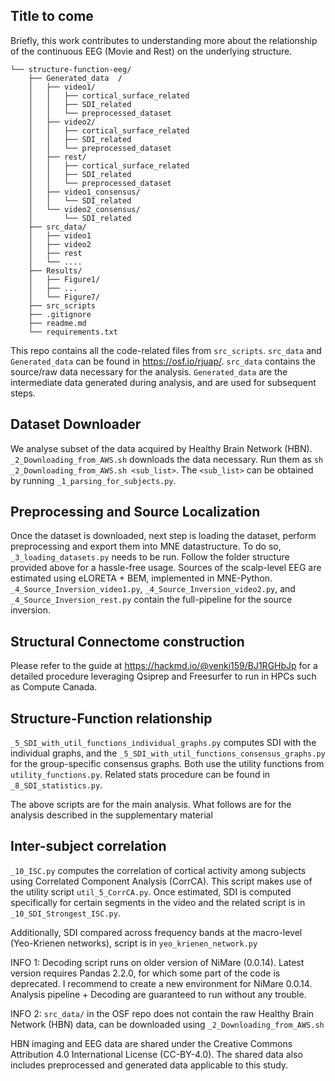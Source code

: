 ## Title to come
Briefly, this work contributes to understanding more about the relationship of the continuous EEG (Movie and Rest) on the underlying structure. 

```
└── structure-function-eeg/ 
    ├── Generated_data  / 
    │   ├── video1/
    │   │   ├── cortical_surface_related
    │   │   ├── SDI_related
    │   │   └── preprocessed_dataset
    │   ├── video2/
    │   │   ├── cortical_surface_related
    │   │   ├── SDI_related
    │   │   └── preprocessed_dataset
    │   ├── rest/
    │   │   ├── cortical_surface_related
    │   │   ├── SDI_related
    │   │   └── preprocessed_dataset
    │   ├── video1_consensus/
    │   │   └── SDI_related
    │   └── video2_consensus/
    │       └── SDI_related
    ├── src_data/
    │   ├── video1
    │   ├── video2
    │   ├── rest
    │   └── ....
    ├── Results/
    │   ├── Figure1/
    │   ├── ...
    │   └── Figure7/
    ├── src_scripts
    ├── .gitignore
    ├── readme.md
    └── requirements.txt
```

This repo contains all the code-related files from `src_scripts`. `src_data` and `Generated_data` can be found in https://osf.io/rjuap/. `src_data` contains the source/raw data necessary for the analysis. `Generated_data` are the intermediate data generated during analysis, and are used for subsequent steps.

## Dataset Downloader
We analyse subset of the data acquired by Healthy Brain Network (HBN). `_2_Downloading_from_AWS.sh` downloads the data necessary. Run them as `sh _2_Downloading_from_AWS.sh <sub_list>`. The `<sub_list>` can be obtained by running `_1_parsing_for_subjects.py`.

## Preprocessing and Source Localization
Once the dataset is downloaded, next step is loading the dataset, perform preprocessing and export them into MNE datastructure. To do so, `_3_loading_datasets.py` needs to be run. Follow the folder structure provided above for a hassle-free usage. Sources of the scalp-level EEG are estimated using eLORETA + BEM, implemented in MNE-Python. `_4_Source_Inversion_video1.py`, `_4_Source_Inversion_video2.py`, and `_4_Source_Inversion_rest.py` contain the full-pipeline for the source inversion. 

## Structural Connectome construction
Please refer to the guide at https://hackmd.io/@venki159/BJ1RGHbJp for a detailed procedure leveraging Qsiprep and Freesurfer to run in HPCs such as Compute Canada. 

## Structure-Function relationship
`_5_SDI_with_util_functions_individual_graphs.py` computes SDI with the individual graphs, and the `_5_SDI_with_util_functions_consensus_graphs.py` for the group-specific consensus graphs. Both use the utility functions from `utility_functions.py`. Related stats procedure can be found in `_8_SDI_statistics.py`. 

The above scripts are for the main analysis. What follows are for the analysis described in the supplementary material

## Inter-subject correlation
`_10_ISC.py` computes the correlation of cortical activity among subjects using Correlated Component Analysis (CorrCA). This script makes use of the utility script `util_5_CorrCA.py`. Once estimated, SDI is computed specifically for certain segments in the video and the related script is in `_10_SDI_Strongest_ISC.py`.

Additionally, SDI compared across frequency bands at the macro-level (Yeo-Krienen networks), script is in `yeo_krienen_network.py`


INFO 1: Decoding script runs on older version of NiMare (0.0.14). Latest version requires Pandas 2.2.0, for which some part of the code is deprecated. I recommend to create a new environment for NiMare 0.0.14. Analysis pipeline + Decoding are guaranteed to run without any trouble.

INFO 2: `src_data/` in the OSF repo does not contain the raw Healthy Brain Network (HBN) data, can be downloaded using `_2_Downloading_from_AWS.sh`

HBN imaging and EEG data are shared under the Creative Commons Attribution 4.0 International License (CC-BY-4.0). The shared data also includes preprocessed and generated data applicable to this study.